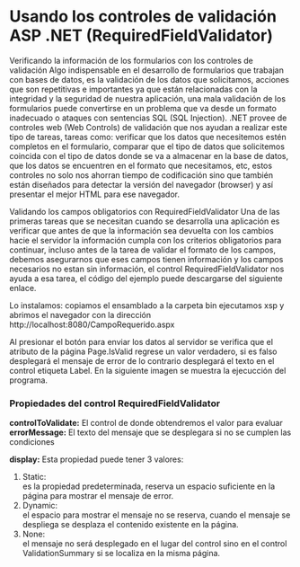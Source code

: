 # Usando los controles de validación ASP .NET (RequiredFieldValidator)


Verificando la información de los formularios con los controles de validación
Algo indispensable en el desarrollo de formularios que trabajan con bases de datos, es la validación de los datos que solicitamos, acciones que son repetitivas e importantes ya que están relacionadas con la integridad y la seguridad de nuestra aplicación, una mala validación de los formularios puede convertirse en un problema que va desde un formato inadecuado o ataques con sentencias SQL (SQL Injection). .NET provee de controles web (Web Controls) de validación que nos ayudan a realizar este tipo de tareas, tareas como: verificar que los datos que necesitemos estén completos en el formulario, comparar que el tipo de datos que solicitemos coincida con el tipo de datos donde se va a almacenar en la base de datos, que los datos se encuentren en el formato que necesitamos, etc, estos controles no solo nos ahorran tiempo de codificación sino que también están diseñados para detectar la versión del navegador (browser) y así presentar el mejor HTML para ese navegador.

Validando los campos obligatorios con RequiredFieldValidator
Una de las primeras tareas que se necesitan cuando se desarrolla una aplicación es verificar que antes de que la información sea devuelta con los cambios hacie el servidor la información cumpla con los criterios obligatorios para continuar, incluso antes de la tarea de validar el formato de los campos, debemos asegurarnos que eses campos tienen información y los campos necesarios no estan sin información, el control RequiredFieldValidator nos ayuda a esa tarea, el código del ejemplo puede descargarse del siguiente enlace.

Lo instalamos: copiamos el ensamblado a la carpeta bin
ejecutamos xsp y abrimos el navegador con la dirección http://localhost:8080/CampoRequerido.aspx

Al presionar el botón para enviar los datos al servidor se verifica que el atributo de la página Page.IsValid regrese un valor verdadero, si es falso desplegará el mensaje de error de lo contrario desplegará el texto en el control etiqueta Label. En la siguiente imagen se muestra la ejecucción del programa.

<h3>Propiedades del control RequiredFieldValidator</h3>

<strong>controlToValidate:</strong> El control de donde obtendremos el valor para evaluar
<strong>errorMessage:</strong> El texto del mensaje que se desplegara si no se cumplen las condiciones
<p>
<strong>display:</strong> Esta propiedad puede tener 3 valores: 
  <ol>
    <li>Static:</li> es la propiedad predeterminada, reserva un espacio suficiente en la página para mostrar el mensaje de error.
    <li>Dynamic:</li> el espacio para mostrar el mensaje no se reserva, cuando el mensaje se despliega se desplaza el contenido existente en la página. 
    <li>None:</li> el mensaje no será desplegado en el lugar del control sino en el control ValidationSummary si se localiza en la misma página.
  </ol>
  </p>
